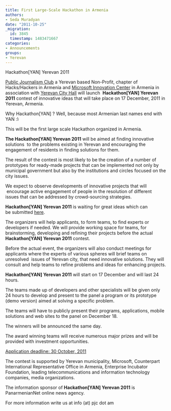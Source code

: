 ```yaml
---
title: First Large-Scale Hackathon in Armenia
authors:
- Seda Muradyan
date: "2011-10-25"
_migration:
  id: 3845
  timestamp: 1483471667
categories:
- Announcements
groups:
- Yerevan
---
```


Hackathon[YAN] Yerevan 2011

[Public Journalism Club][1] a Yerevan based Non-Profit, chapter of Hacks/Hackers in Armenia and [Microsoft Innovation Center][2] in Armenia in association with [Yerevan City Hall][3] will launch  **Hackathon[YAN] Yerevan 2011** contest of innovative ideas that will take place on 17 December, 2011 in Yerevan, Armenia.

Why Hackathon[YAN] ? Well, because most Armenian last names end with YAN <img src="http://hackshackers.com/wp-includes/images/smilies/simple-smile.png" alt=":)" class="wp-smiley" style="height: 1em; max-height: 1em;" />

This will be the first large scale Hackathon organized in Armenia.

**The Hackathon[YAN] Yerevan 2011** will be aimed at finding innovative solutions  to the problems existing in Yerevan and encouraging the engagement of residents in finding solutions for them.

The result of the contest is most likely to be the creation of a number of prototypes for ready-made projects that can be implemented not only by municipal government but also by the institutions and circles focused on the city issues.

We expect to observe developments of innovative projects that will  encourage active engagement of people in the resolution of different issues that can be addressed by crowd-sourcing strategies.

**Hackathon[YAN] Yerevan 2011** is waiting for great ideas which can be submitted [here][2].

The organizers will help applicants, to form teams, to find experts or developers if needed. We will provide working space for teams, for brainstorming, developing and refining their projects before the actual **Hackathon[YAN] Yerevan 2011** contest.

Before the actual event, the organizers will also conduct meetings for applicants where the experts of various spheres will brief teams on unresolved  issues of Yerevan city, that need innovative solutions. They will consult and help teams to refine problems and ideas for enhancing projects.

**Hackathon[YAN] Yerevan 2011** will start on 17 December and will last 24 hours.

The teams made up of developers and other specialists will be given only 24 hours to develop and present to the panel a program or its prototype (demo version) aimed at solving a specific problem.

The teams will have to publicly present their programs, applications, mobile solutions and web sites to the panel on December 18.

The winners will be announced the same day.

The award winning teams will receive numerous major prizes and will be provided with investment opportunities.

[Application deadline: 30 October, 2011][2]

The contest is supported by Yerevan municipality, Microsoft, Counterpart International Representative Office in Armenia, Enterprise Incubator Foundation, leading telecommunications and information technology companies, media organizations.

The information sponsor of **Hackathon[YAN] Yerevan 2011** is PanarmenianNet online news agency.

For more information write us at info (at) pjc dot am

 [1]: http://www.pjc.am "Public Journalism Club"
 [2]: http://www.micarmenia.am "MIC"
 [3]: http://http://www.yerevan.am/index.php?lang=1&page_id=1 "Yerevan City Hall"